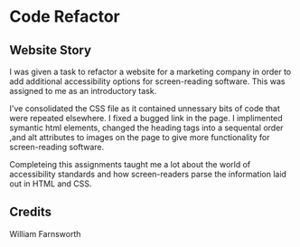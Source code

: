 # Code Refactor

## Website Story

  I was given a task to refactor a website for a marketing company in order to add additional accessibility options for screen-reading software. This was assigned to me as an introductory task. 

  I've consolidated the CSS file as it contained unnessary bits of code that were repeated elsewhere. I fixed a bugged link in the page. I implimented symantic html elements, changed the heading tags into a sequental order ,and alt attributes to images on the page to give more functionality for screen-reading software.

  Completeing this assignments taught me a lot about the world of accessibility standards and how screen-readers parse the information laid out in HTML and CSS.
  
## Credits

  William Farnsworth

